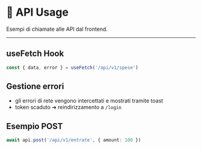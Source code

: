 # 🔌 API Usage

Esempi di chiamate alle API dal frontend.

---

## useFetch Hook
```ts
const { data, error } = useFetch('/api/v1/spese')
```

## Gestione errori
- gli errori di rete vengono intercettati e mostrati tramite toast
- token scaduto ➜ reindirizzamento a `/login`

## Esempio POST
```ts
await api.post('/api/v1/entrate', { amount: 100 })
```
